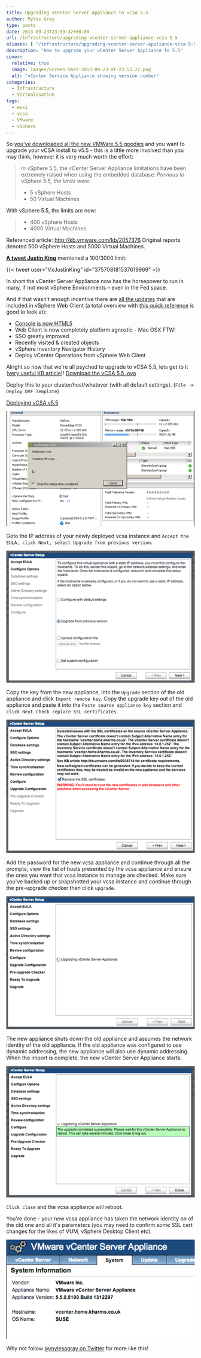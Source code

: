 ```yaml
---
title: Upgrading vCenter Server Appliance to vCSA 5.5
author: Myles Gray
type: posts
date: 2013-09-23T23:59:32+00:00
url: /infrastructure/upgrading-vcenter-server-appliance-vcsa-5-5
aliases: [ "/infrastructure/upgrading-vcenter-server-appliance-vcsa-5-5/amp" ]
description: "How to upgrade your vCenter Server Appliance to 5.5"
cover:
  relative: true
  image: images/Screen-Shot-2013-09-23-at-23.53.22.png
  alt: "vCenter Service Appliance showing version number"
categories:
  - Infrastructure
  - Virtualisation
tags:
  - esxi
  - vcsa
  - VMware
  - vSphere
---
```


So [you've downloaded all the new VMWare 5.5 goodies][1] and you want to upgrade your vCSA install to v5.5 - this is a little more involved than you may think, however it is very much worth the effort:

> In vSphere 5.5, the vCenter Server Appliance limitations have been extremely raised when using the embedded database:
> _Previous to vSphere 5.5, the limits were:_
>
>* 5 vSphere Hosts
>* 50 Virtual Machines

With vSphere 5.5, the limits are now:

>* 400 vSphere Hosts
>* 4000 Virtual Machines

Referenced article: <http://kb.vmware.com/kb/2057376> Original reports denoted 500 vSphere Hosts and 5000 Virtual Machines.

**[A tweet Justin King][5]** mentioned a 100/3000 limit:

{{< tweet user="VxJustinKing" id="375708181537619969" >}}

In short the vCenter Server Appliance now has the horsepower to run in many, if not most vSphere Environments – even in the Fed space.

And if that wasn't enough incentive there are [all the updates][6] that are included in vSphere Web Client (a total overview with [this quick reference][7] is good to look at):

* [Console is now HTML5][8]
* Web Client is now completely platform agnostic - Mac OSX FTW!
* SSO greatly improved
* Recently visited & created objects
* vSphere Inventory Navigator History
* Deploy vCenter Operations from vSphere Web Client

Alright so now that we're all psyched to upgrade to vCSA 5.5, lets get to it ([very useful KB article][9])! [Download the vCSA 5.5 .ova][10]

Deploy this to your cluster/host/whatever (with all default settings). (`File -> Deploy OVF Template`)

[Deploying vCSA v5.5](images/Screen-Shot-2013-09-23-at-22.26.55.png)

![Deploying vCSA](images/Screen-Shot-2013-09-23-at-22.28.01.png)

Goto the IP address of your newly deployed vcsa instance and `Accept the EULA, click Next, select Upgrade from previous version`.

![Upgrade from Previous Version](images/Screen-Shot-2013-09-23-at-23.03.53.png)

Copy the key from the new appliance, into the `Upgrade` section of the old appliance and click `Import remote key`. Copy the upgrade key out of the old appliance and paste it into the `Paste source appliance key` section and `click Next`. `Check replace SSL certificates`.

![Replace SSL Certificates](images/Screen-Shot-2013-09-23-at-23.42.09.png)

Add the password for the new vcsa appliance and continue through all the prompts, view the list of hosts presented by the vcsa appliance and ensure the ones you want that vcsa instance to manage are checked. Make sure you've backed up or snapshotted your vcsa instance and continue through the pre-upgrade checker then click `upgrade`.

![vcsa upgrade screen](images/Screen-Shot-2013-09-23-at-23.42.54.png)

The new appliance shuts down the old appliance and assumes the network identity of the old appliance. If the old appliance was configured to use dynamic addressing, the new appliance will also use dynamic addressing. When the import is complete, the new vCenter Server Appliance starts.

![vcsa upgrade complete](images/Screen-Shot-2013-09-23-at-23.46.57.png)

`Click close` and the vcsa appliance will reboot.

You're done - your new vcsa appliance has taken the network identity on of the old one and all it's parameters (you may need to confirm some SSL cert changes for the likes of VUM, vSphere Desktop Client etc).

![vcsa Appliance Version 5.5](images/Screen-Shot-2013-09-23-at-23.53.22.png) 

Why not follow [@mylesagray on Twitter][11] for more like this!

 [1]: https://www.yellow-bricks.com/2013/09/22/start-engines-time-download-vsphere-5-5/
 [5]: https://twitter.com/VxJustinKing/status/375708181537619969
 [6]: https://onix.kiev.ua/download/vmware/VMware-vSphere-5.5-Platform-Whats-New.pdf
 [7]: https://blogs.vmware.com/vsphere/files/2013/09/vSphere-5.5-Quick-Reference-0.5.pdf
 [8]: https://www.youtube.com/watch?v=M7XQ08KD-fg
 [9]: https://docs.vmware.com/en/VMware-vSphere/6.0/com.vmware.vsphere.upgrade.doc/GUID-6A5C596D-103E-4024-9353-5569263EB427.html
 [10]: https://customerconnect.vmware.com/downloads/details?downloadGroup=VC55U3K&productId=353&rPId=35248
 [11]: https://twitter.com/mylesagray